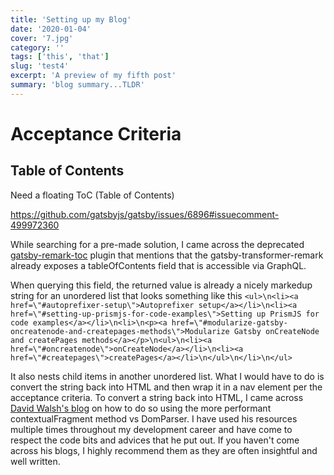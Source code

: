 ```yaml
---
title: 'Setting up my Blog'
date: '2020-01-04'
cover: '7.jpg'
category: ''
tags: ['this', 'that']
slug: 'test4'
excerpt: 'A preview of my fifth post'
summary: 'blog summary...TLDR'
---
```


# Acceptance Criteria

## Table of Contents

Need a floating ToC (Table of Contents)

https://github.com/gatsbyjs/gatsby/issues/6896#issuecomment-499972360

While searching for a pre-made solution, I came across the deprecated [gatsby-remark-toc](https://github.com/DSchau/gatsby-remark-toc) plugin that mentions that the gatsby-transformer-remark already exposes a tableOfContents field that is accessible via GraphQL.

When querying this field, the returned value is already a nicely markedup string for an unordered list that looks something like this `<ul>\n<li><a href=\"#autoprefixer-setup\">Autoprefixer setup</a></li>\n<li><a href=\"#setting-up-prismjs-for-code-examples\">Setting up PrismJS for code examples</a></li>\n<li>\n<p><a href=\"#modularize-gatsby-oncreatenode-and-createpages-methods\">Modularize Gatsby onCreateNode and createPages methods</a></p>\n<ul>\n<li><a href=\"#oncreatenode\">onCreateNode</a></li>\n<li><a href=\"#createpages\">createPages</a></li>\n</ul>\n</li>\n</ul>`

It also nests child items in another unordered list. What I would have to do is convert the string back into HTML and then wrap it in a nav element per the acceptance criteria. To convert a string back into HTML, I came across [David Walsh's blog](https://davidwalsh.name/convert-html-stings-dom-nodes) on how to do so using the more performant contextualFragment method vs DomParser. I have used his resources multiple times throughout my development career and have come to respect the code bits and advices that he put out. If you haven't come across his blogs, I highly recommend them as they are often insightful and well written.
